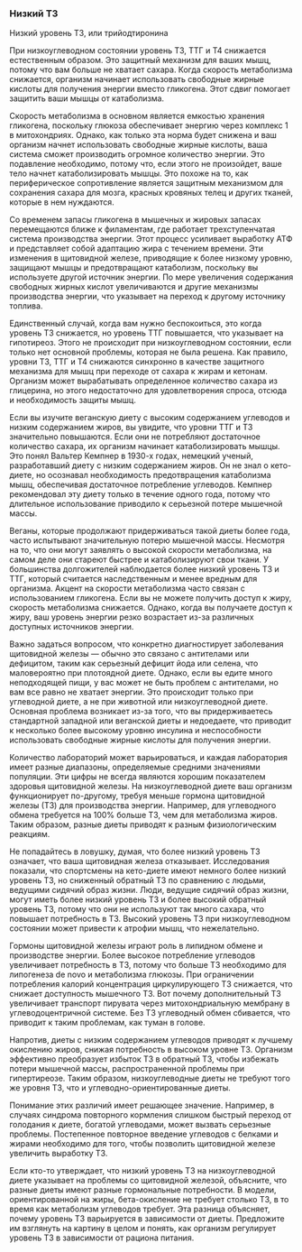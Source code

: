 ### **Низкий ****T****3**

Низкий уровень Т3, или трийодтиронина

При низкоуглеводном состоянии уровень Т3, ТТГ и Т4 снижается естественным образом. Это защитный механизм для ваших мышц, потому что вам больше не хватает сахара. Когда скорость метаболизма снижается, организм начинает использовать свободные жирные кислоты для получения энергии вместо гликогена. Этот сдвиг помогает защитить ваши мышцы от катаболизма.

Скорость метаболизма в основном является емкостью хранения гликогена, поскольку глюкоза обеспечивает энергию через комплекс 1 в митохондриях. Однако, как только эта норма будет снижена и ваш организм начнет использовать свободные жирные кислоты, ваша система сможет производить огромное количество энергии. Это подавление необходимо, потому что, если этого не произойдет, ваше тело начнет катаболизировать мышцы. Это похоже на то, как периферическое сопротивление является защитным механизмом для сохранения сахара для мозга, красных кровяных телец и других тканей, которые в нем нуждаются.

Со временем запасы гликогена в мышечных и жировых запасах перемещаются ближе к филаментам, где работает трехступенчатая система производства энергии. Этот процесс усиливает выработку АТФ и представляет собой адаптацию жира с течением времени. Эти изменения в щитовидной железе, приводящие к более низкому уровню, защищают мышцы и предотвращают катаболизм, поскольку вы используете другой источник энергии. По мере увеличения содержания свободных жирных кислот увеличиваются и другие механизмы производства энергии, что указывает на переход к другому источнику топлива.

Единственный случай, когда вам нужно беспокоиться, это когда уровень Т3 снижается, но уровень ТТГ повышается, что указывает на гипотиреоз. Этого не происходит при низкоуглеводном состоянии, если только нет основной проблемы, которая не была решена. Как правило, уровни Т3, ТТГ и Т4 снижаются синхронно в качестве защитного механизма для мышц при переходе от сахара к жирам и кетонам. Организм может вырабатывать определенное количество сахара из глицерина, но этого недостаточно для удовлетворения спроса, отсюда и необходимость защиты мышц.

Если вы изучите веганскую диету с высоким содержанием углеводов и низким содержанием жиров, вы увидите, что уровни ТТГ и Т3 значительно повышаются. Если они не потребляют достаточное количество сахара, их организм начинает катаболизировать мышцы. Это понял Вальтер Кемпнер в 1930-х годах, немецкий ученый, разработавший диету с низким содержанием жиров. Он не знал о кето-диете, но осознавал необходимость предотвращения катаболизма мышц, обеспечивая достаточное потребление углеводов. Кемпнер рекомендовал эту диету только в течение одного года, потому что длительное использование приводило к серьезной потере мышечной массы.

Веганы, которые продолжают придерживаться такой диеты более года, часто испытывают значительную потерю мышечной массы. Несмотря на то, что они могут заявлять о высокой скорости метаболизма, на самом деле они стареют быстрее и катаболизируют свои ткани. У большинства долгожителей наблюдается более низкий уровень Т3 и ТТГ, который считается наследственным и менее вредным для организма. Акцент на скорости метаболизма часто связан с использованием гликогена. Если вы не можете получить доступ к жиру, скорость метаболизма снижается. Однако, когда вы получаете доступ к жиру, ваш уровень энергии резко возрастает из-за различных доступных источников энергии.

Важно задаться вопросом, что конкретно диагностирует заболевания щитовидной железы — обычно это связано с антителами или дефицитом, таким как серьезный дефицит йода или селена, что маловероятно при плотоядной диете. Однако, если вы едите много неподходящей пищи, у вас может не быть проблем с антителами, но вам все равно не хватает энергии. Это происходит только при углеводной диете, а не при животной или низкоуглеводной диете. Основная проблема возникает из-за того, что вы придерживаетесь стандартной западной или веганской диеты и недоедаете, что приводит к несколько более высокому уровню инсулина и неспособности использовать свободные жирные кислоты для получения энергии.

Количество лабораторий может варьироваться, и каждая лаборатория имеет разные диапазоны, определяемые средними значениями популяции. Эти цифры не всегда являются хорошим показателем здоровья щитовидной железы. На низкоуглеводной диете ваш организм функционирует по-другому, требуя меньше гормона щитовидной железы (Т3) для производства энергии. Например, для углеводного обмена требуется на 100% больше Т3, чем для метаболизма жиров. Таким образом, разные диеты приводят к разным физиологическим реакциям.

Не попадайтесь в ловушку, думая, что более низкий уровень Т3 означает, что ваша щитовидная железа отказывает. Исследования показали, что спортсмены на кето-диете имеют немного более низкий уровень Т3, но сниженный обратный Т3 по сравнению с людьми, ведущими сидячий образ жизни. Люди, ведущие сидячий образ жизни, могут иметь более низкий уровень Т3 и более высокий обратный уровень Т3, потому что они не используют так много сахара, что повышает потребность в Т3. Высокий уровень Т3 при низкоуглеводном состоянии может привести к атрофии мышц, что нежелательно.

Гормоны щитовидной железы играют роль в липидном обмене и производстве энергии. Более высокое потребление углеводов увеличивает потребность в Т3, потому что больше Т3 необходимо для липогенеза de novo и метаболизма глюкозы. При ограничении потребления калорий концентрация циркулирующего Т3 снижается, что снижает доступность мышечного Т3. Вот почему дополнительный Т3 увеличивает транспорт пирувата через митохондриальную мембрану в углеводоцентричной системе. Без Т3 углеводный обмен сбивается, что приводит к таким проблемам, как туман в голове.

Напротив, диеты с низким содержанием углеводов приводят к лучшему окислению жиров, снижая потребность в высоком уровне Т3. Организм эффективно преобразует избыток Т3 в обратный Т3, чтобы избежать потери мышечной массы, распространенной проблемы при гипертиреозе. Таким образом, низкоуглеводные диеты не требуют того же уровня Т3, что и углеводно-ориентированные диеты.

Понимание этих различий имеет решающее значение. Например, в случаях синдрома повторного кормления слишком быстрый переход от голодания к диете, богатой углеводами, может вызвать серьезные проблемы. Постепенное повторное введение углеводов с белками и жирами необходимо для того, чтобы позволить щитовидной железе увеличить выработку Т3.

Если кто-то утверждает, что низкий уровень Т3 на низкоуглеводной диете указывает на проблемы со щитовидной железой, объясните, что разные диеты имеют разные гормональные потребности. В модели, ориентированной на жиры, бета-окисление не требует столько Т3, в то время как метаболизм углеводов требует. Эта разница объясняет, почему уровень Т3 варьируется в зависимости от диеты. Предложите им взглянуть на картину в целом и понять, как организм регулирует уровень Т3 в зависимости от рациона питания.
